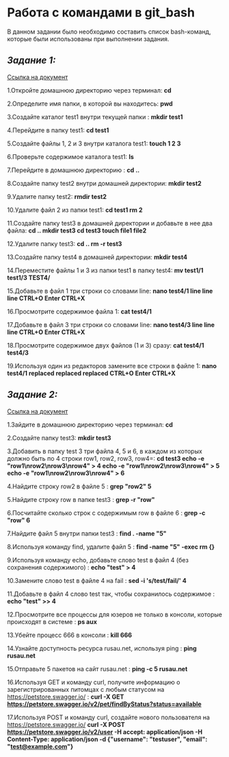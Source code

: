 # Работа с командами в git_bash

В данном задании было необходимо составить список bash-команд, которые были использованы при выполнении задания.

## ***Задание 1:***
[Ссылка на документ](https://github.com/user-attachments/files/20976177/bash1.txt.txt)

1.Откройте домашнюю директорию через терминал:
**cd**

2.Определите имя папки, в которой вы находитесь:
**pwd**

3.Создайте каталог test1 внутри текущей папки : **mkdir test1**

4.Перейдите в папку test1: **cd test1**

5.Создайте файлы 1, 2 и 3 внутри каталога test1: **touch 1 2 3**

6.Проверьте содержимое каталога test1: **ls**

7.Перейдите в домашнюю директорию : **cd ..**

8.Создайте папку test2 внутри домашней директории: **mkdir test2**

9.Удалите папку test2: **rmdir test2**

10.Удалите файл 2 из папки test1: **cd test1 rm 2**

11.Создайте папку test3 в домашней директории и добавьте в нее два файла: **cd .. mkdir test3 cd test3 touch file1 file2**

12.Удалите папку test3: **cd .. rm -r test3**

13.Создайте папку test4 в домашней директории: **mkdir test4**

14.Переместите файлы 1 и 3 из папки test1 в папку test4: **mv test1/1 test1/3 TEST4/**

15.Добавьте в файл 1 три строки со словами line: **nano test4/1
line
line
line
CTRL+O
Enter
CTRL+X**

16.Просмотрите содержимое файла 1:
**cat test4/1**

17.Добавьте в файл 3 три строки со словами line:
**nano test4/3
line
line
line
CTRL+O
Enter
CTRL+X**

18.Просмотрите содержимое двух файлов (1 и 3) сразу:
**cat test4/1 test4/3**

19.Используя один из редакторов замените все строки в файле 1:
**nano test4/1
replaced
replaced
replaced
CTRL+O
Enter
CTRL+X**

## ***Задание 2:***
[Ссылка на документ](https://github.com/user-attachments/files/20976272/bash2.txt.txt)

1.Зайдите в домашнюю директорию через терминал: **cd**

2.Создайте папку test3: **mkdir test3**

3.Добавить в папку test 3 три файла 4, 5 и 6, в каждом из которых должно быть по 4 строки row1, row2, row3, row4=:
**cd test3
echo -e "row1\nrow2\nrow3\nrow4" > 4
echo -e "row1\nrow2\nrow3\nrow4" > 5
echo -e "row1\nrow2\nrow3\nrow4" > 6**

4.Найдите строку row2 в файле 5 :
**grep "row2" 5**

5.Найдите строку row в папке test3 :
**grep -r "row"**

6.Посчитайте сколько строк с содержимым row в файле 6 :
**grep -c "row" 6**

7.Найдите файл 5 внутри папки test3 :
**find . -name "5"**

8.Используя команду find, удалите файл 5 :
**find -name "5" -exec rm {}**

9.Используя команду echo, добавьте слово test в файл 4 (без сохранения содержимого) :
**echo "test" > 4**

10.Замените слово test в файле 4 на fail :
**sed -i 's/test/fail/' 4**

11.Добавьте в файл 4 слово test так, чтобы сохранилось содержимое :
**echo "test" >> 4**

12.Просмотрите все процессы для юзеров не только в консоли, которые происходят в системе :
**ps aux**

13.Убейте процесс 666 в консоли :
**kill 666**

14.Узнайте доступность ресурса rusau.net, используя ping :
**ping rusau.net**

15.Отправьте 5 пакетов на сайт rusau.net :
**ping -c 5 rusau.net**

16.Используя GET и команду curl, получите информацию о зарегистрированных питомцах с любым статусом на https://petstore.swagger.io/ :
**curl -X GET https://petstore.swagger.io/v2/pet/findByStatus?status=available**

17.Используя POST и команду curl, создайте нового пользователя на https://petstore.swagger.io/
**curl -X POST https://petstore.swagger.io/v2/user -H accept: application/json -H Content-Type: application/json -d {"username": "testuser", "email": "test@example.com"}**
